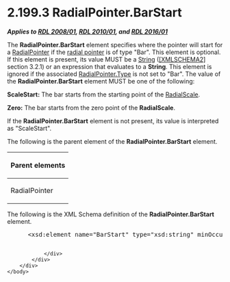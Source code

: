 <html dir="LTR" xmlns:mshelp="http://msdn.microsoft.com/mshelp" xmlns:ddue="http://ddue.schemas.microsoft.com/authoring/2003/5" xmlns:xlink="http://www.w3.org/1999/xlink" xmlns:tool="http://www.microsoft.com/tooltip">
    <head>
        <meta http-equiv="Content-Type" content="text/html; CHARSET=utf-8"></meta>
        <meta name="save" content="history"></meta>
        <title>2.199.3 RadialPointer.BarStart</title>
        <xml>
            <mshelp:toctitle title="2.199.3 RadialPointer.BarStart"></mshelp:toctitle>
            <mshelp:rltitle title="[MS-RDL]: RadialPointer.BarStart"></mshelp:rltitle>
            <mshelp:keyword index="A" term="36671905-e05a-4f4f-b8ed-db567a477366"></mshelp:keyword>
            <mshelp:attr name="DCSext.ContentType" value="open specification"></mshelp:attr>
            <mshelp:attr name="AssetID" value="36671905-e05a-4f4f-b8ed-db567a477366"></mshelp:attr>
            <mshelp:attr name="TopicType" value="kbRef"></mshelp:attr>
            <mshelp:attr name="DCSext.Title" value="[MS-RDL]: RadialPointer.BarStart" />
        </xml>
    </head>
    <body>
        <div id="header">
            <h1 class="heading">2.199.3 RadialPointer.BarStart</h1>
        </div>
        <div id="mainSection">
            <div id="mainBody">
                <div id="allHistory" class="saveHistory"></div>
                <div id="sectionSection0" class="section" name="collapseableSection">
                    

<p><b><i>Applies to </i></b><a href="1e855f94-4617-47e4-b89e-0856c6cb420f.htm"><b><i>RDL 2008/01</i></b></a><b><i>,
</i></b><a href="3428e690-a348-4ec7-8a6a-8efb42d2cdee.htm"><b><i>RDL 2010/01</i></b></a><b><i>,
and </i></b><a href="52ce3983-2bfc-4e72-9359-42aaf5fe4509.htm"><b><i>RDL 2016/01</i></b></a></p>

<p>The <b>RadialPointer.BarStart</b> element specifies where
the pointer will start for a <a href="1446314e-813e-42f0-9a28-f1b96fd3a0da.htm">RadialPointer</a>
if the <a href="b2482b3f-74ab-4ca8-a9e5-c07955011743.htm#gt_41325275-2cae-4dba-9fde-53833f547fce">radial pointer</a> is
of type &quot;Bar&quot;. This element is optional. If this element is present,
its value MUST be a <a href="1ed81ef3-a683-45e3-aaad-bd2bbe71bc3d.htm">String</a>
(<a href="https://go.microsoft.com/fwlink/?LinkId=90610">[XMLSCHEMA2]</a>
section 3.2.1) or an expression that evaluates to a <b>String</b>. This element
is ignored if the associated <a href="f85928f8-9c6c-4d7f-876c-db08e412c09c.htm">RadialPointer.Type</a>
is not set to &quot;Bar&quot;. The value of the <b>RadialPointer.BarStart</b>
element MUST be one of the following:</p>

<p><b>ScaleStart:</b> The bar starts from the starting
point of the <a href="86468d9f-c561-4b50-a689-5dfccfde8495.htm">RadialScale</a>.</p>

<p><b>Zero:</b> The bar starts from the zero point of
the <b>RadialScale</b>.</p>

<p>If the <b>RadialPointer.BarStart</b> element is not present,
its value is interpreted as &quot;ScaleStart&quot;.</p>

<p>The following is the parent element of the <b>RadialPointer.BarStart</b>
element.</p>

<table>
 <thead>
  <tr>
   <th>
   <p>Parent elements</p>
   </th>
  </tr>
 </thead>
 <tr>
  <td>
  <p>RadialPointer</p>
  </td>
 </tr>
</table>

<p>The following is the XML Schema definition of the <b>RadialPointer.BarStart</b>
element.</p>

<dl>
<dd>
<div><pre> &lt;xsd:element name=&quot;BarStart&quot; type=&quot;xsd:string&quot; minOccurs=&quot;0&quot; /&gt;
  
</pre></div>
</dd></dl>


                </div>
            </div>
        </div>
    </body>
</html>
